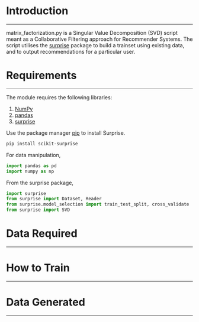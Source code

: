 # Introduction
------------
matrix_factorization.py is a Singular Value Decomposition (SVD) script meant as a Collaborative Filtering approach for Recommender Systems. The script utilises the [surprise](http://surpriselib.com/) package to build a trainset using existing data, and to output recommendations for a particular user. 


# Requirements
------------
The module requires the following libraries:

1. [NumPy](https://numpy.org/)
2. [pandas](https://pandas.pydata.org/)
3. [surprise](http://surpriselib.com/)

Use the package manager [pip](https://pip.pypa.io/en/stable/) to install Surprise.
```bash
pip install scikit-surprise
```
For data manipulation, 
```python
import pandas as pd
import numpy as np
```
From the surprise package, 
```python
import surprise
from surprise import Dataset, Reader
from surprise.model_selection import train_test_split, cross_validate
from surprise import SVD
```


# Data Required
------------






# How to Train
------------






# Data Generated 
------------





